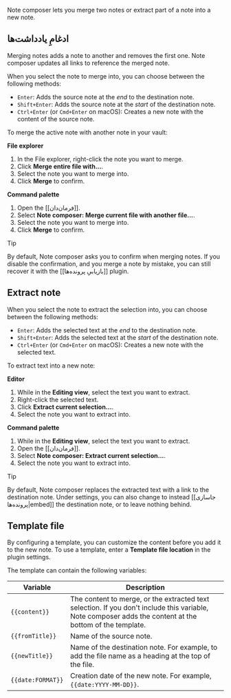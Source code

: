 Note composer lets you merge two notes or extract part of a note into a new note.

## ادغامِ یادداشت‌ها

Merging notes adds a note to another and removes the first one. Note composer updates all links to reference the merged note.

When you select the note to merge into, you can choose between the following methods:

- `Enter`: Adds the source note at the _end_ to the destination note.
- `Shift+Enter`: Adds the source note at the _start_ of the destination note.
- `Ctrl+Enter` (or `Cmd+Enter` on macOS): Creates a new note with the content of the source note.

To merge the active note with another note in your vault:

**File explorer**

1. In the File explorer, right-click the note you want to merge.
2. Click **Merge entire file with...**.
3. Select the note you want to merge into.
4. Click **Merge** to confirm.

**Command palette**

1. Open the [[فرمان‌دان]].
2. Select **Note composer: Merge current file with another file...**.
3. Select the note you want to merge into.
4. Click **Merge** to confirm.

> [!tip]
> By default, Note composer asks you to confirm when merging notes. If you disable the confirmation, and you merge a note by mistake, you can still recover it with the [[بازیابیِ پرونده‌ها]] plugin.

## Extract note

When you select the note to extract the selection into, you can choose between the following methods:

- `Enter`: Adds the selected text at the _end_ to the destination note.
- `Shift+Enter`: Adds the selected text at the _start_ of the destination note.
- `Ctrl+Enter` (or `Cmd+Enter` on macOS): Creates a new note with the selected text.

To extract text into a new note:

**Editor**

1. While in the **Editing view**, select the text you want to extract.
2. Right-click the selected text.
3. Click **Extract current selection...**.
4. Select the note you want to extract into.

**Command palette**

1. While in the **Editing view**, select the text you want to extract.
2. Open the [[فرمان‌دان]].
3. Select **Note composer: Extract current selection...**.
4. Select the note you want to extract into.

> [!tip]
> By default, Note composer replaces the extracted text with a link to the destination note. Under settings, you can also change to instead [[جاسازی پرونده‌ها|embed]] the destination note, or to leave nothing behind.

## Template file

By configuring a template, you can customize the content before you add it to the new note. To use a template, enter a **Template file location** in the plugin settings.

The template can contain the following variables:

| Variable          | Description                                                                                                                                              |
|-------------------|----------------------------------------------------------------------------------------------------------------------------------------------------------|
| `{{content}}`     | The content to merge, or the extracted text selection. If you don't include this variable, Note composer adds the content at the bottom of the template. |
| `{{fromTitle}}`   | Name of the source note.                                                                                                                                 |
| `{{newTitle}}`    | Name of the destination note. For example, to add the file name as a heading at the top of the file.                                                     |
| `{{date:FORMAT}}` | Creation date of the new note. For example, `{{date:YYYY-MM-DD}}`.                                                                                       |
